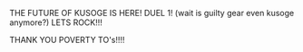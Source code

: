 THE FUTURE OF KUSOGE IS HERE!
DUEL 1!
(wait is guilty gear even kusoge anymore?)
LETS ROCK!!!











THANK YOU POVERTY TO's!!!!
